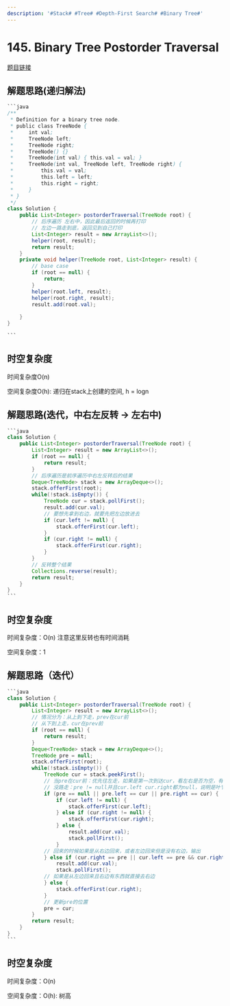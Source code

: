 ```yaml
---
description: '#Stack# #Tree# #Depth-First Search# #Binary Tree#'
---
```


# 145. Binary Tree Postorder Traversal

[题目链接](https://leetcode.com/problems/binary-tree-postorder-traversal/description/)

## 解题思路(递归解法)

````java
```java
/**
 * Definition for a binary tree node.
 * public class TreeNode {
 *     int val;
 *     TreeNode left;
 *     TreeNode right;
 *     TreeNode() {}
 *     TreeNode(int val) { this.val = val; }
 *     TreeNode(int val, TreeNode left, TreeNode right) {
 *         this.val = val;
 *         this.left = left;
 *         this.right = right;
 *     }
 * }
 */
class Solution {
    public List<Integer> postorderTraversal(TreeNode root) {
        // 后序遍历 左右中，因此最后返回的时候再打印
        // 左边一路走到底，返回见到自己打印
        List<Integer> result = new ArrayList<>();
        helper(root, result);
        return result;
    }
    private void helper(TreeNode root, List<Integer> result) {
        // base case
        if (root == null) {
            return;
        }
        helper(root.left, result);
        helper(root.right, result);
        result.add(root.val);
        
    }
}

```
````

## 时空复杂度

时间复杂度O(n)

空间复杂度O(h): 递归在stack上创建的空间, h = logn

## 解题思路(迭代，中右左反转 -> 左右中)

````java
```java
class Solution {
    public List<Integer> postorderTraversal(TreeNode root) {
        List<Integer> result = new ArrayList<>();
        if (root == null) {
            return result;
        }
        // 后序遍历是前序遍历中右左反转后的结果
        Deque<TreeNode> stack = new ArrayDeque<>();
        stack.offerFirst(root);
        while(!stack.isEmpty()) {
            TreeNode cur = stack.pollFirst();
            result.add(cur.val);
            // 要想先拿到右边，就要先把左边放进去
            if (cur.left != null) {
                stack.offerFirst(cur.left);
            }
            if (cur.right != null) {
                stack.offerFirst(cur.right);
            }
        }
        // 反转整个结果
        Collections.reverse(result);
        return result;
    }
}
```
````

## 时空复杂度

时间复杂度：O(n) 注意这里反转也有时间消耗

空间复杂度：1

## 解题思路（迭代）

````java
```java
class Solution {
    public List<Integer> postorderTraversal(TreeNode root) {
        List<Integer> result = new ArrayList<>();
        // 情况分为：从上到下走，prev在cur前
        // 从下到上走，cur在prev前
        if (root == null) {
            return result;
        }
        Deque<TreeNode> stack = new ArrayDeque<>();
        TreeNode pre = null;
        stack.offerFirst(root);
        while(!stack.isEmpty()) {
            TreeNode cur = stack.peekFirst();
            // 当pre在cur前：优先往左走，如果是第一次到达cur，看左右是否为空，有路走就继续走
            // 没路走：pre != null并且cur.left cur.right都为null，说明是叶节点，直接输出
            if (pre == null || pre.left == cur || pre.right == cur) {
                if (cur.left != null) {
                    stack.offerFirst(cur.left);
                } else if (cur.right != null) {
                    stack.offerFirst(cur.right);
                } else {
                    result.add(cur.val);
                    stack.pollFirst();
                }
            // 回来的时候如果是从右边回来，或者左边回来但是没有右边，输出
            } else if (cur.right == pre || cur.left == pre && cur.right == null) {
                result.add(cur.val);
                stack.pollFirst();
            // 如果是从左边回来且右边有东西就直接去右边
            } else {
                stack.offerFirst(cur.right);
            }
            // 更新pre的位置
            pre = cur;
        }
        return result;
    }
}
```
````

## 时空复杂度

时间复杂度：O(n)

空间复杂度：O(h): 树高
